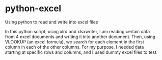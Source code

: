 # python-excel
Using python to read and write into excel files

In this python script, using xlrd and xlsxwriter, I am reading certain data from 4 excel documents and writing it into another document. Then, using VLOOKUP (an excel formula), we search for each element in the first column in each of the other columns. For my purpose, I needed data starting at specific rows and columns, and I used dummy excel files to test.   
